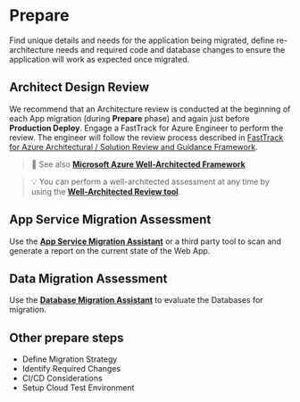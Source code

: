 # Prepare

Find unique details and needs for the application being migrated, define re-architecture needs and required code and database changes to ensure the application will work as expected once migrated.

## Architect Design Review

We recommend that an Architecture review is conducted at the beginning of each App migration (during **Prepare** phase) and again just before **Production Deploy**. Engage a FastTrack for Azure Engineer to perform the review. The engineer will follow the review process described in [FastTrack for Azure Architectural / Solution Review and Guidance Framework].

> 📖 See also **[Microsoft Azure Well-Architected Framework]**

> 💡 You can perform a well-architected assessment at any time by using the **[Well-Architected Review tool]**.


## App Service Migration Assessment

Use the **[App Service Migration Assistant]** or a third party tool to scan and generate a report on the current state of the Web App. 

## Data Migration Assessment

Use the **[Database Migration Assistant]** to evaluate the Databases for migration.

## Other prepare steps

* Define Migration Strategy
* Identify Required Changes
* CI/CD Considerations
* Setup Cloud Test Environment

<!-- LINKS -->

[FastTrack for Azure Architectural / Solution Review and Guidance Framework]:https://github.com/Azure/fta-architecturalreview/blob/master/articles/introduction.md
[Microsoft Azure Well-Architected Framework]:https://docs.microsoft.com/en-us/azure/architecture/framework/
[Well-Architected Review tool]:https://docs.microsoft.com/en-us/assessments/?mode=pre-assessment&id=azure-architecture-review
[App Service Migration Assistant]:https://appmigration.microsoft.com/
[Database Migration Assistant]:https://datamigration.microsoft.com/scenario/sql-to-azuresqldbmi?step=1
